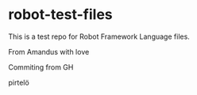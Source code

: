 # robot-test-files

This is a test repo for Robot Framework Language files.

From Amandus with love

Commiting from GH

pirtelö
